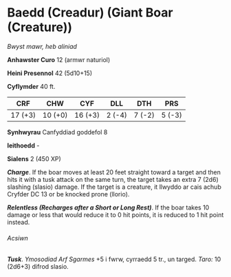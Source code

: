 # Baedd (Creadur) (Giant Boar (Creature))

*Bwyst mawr, heb aliniad*

**Anhawster Curo** 12 (armwr naturiol)

**Heini Presennol** 42 (5d10+15)

**Cyflymder** 40 ft.

| CRF     | CHW     | CYF     | DLL    | DTH    | PRS    |
|---------|---------|---------|--------|--------|--------|
| 17 (+3) | 10 (+0) | 16 (+3) | 2 (-4) | 7 (-2) | 5 (-3) |

**Synhwyrau** Canfyddiad goddefol 8

**Ieithoedd** -

**Sialens** 2 (450 XP)

***Charge***. If the boar moves at least 20 feet straight toward a target and then hits it with a tusk attack on the same turn, the target takes an extra 7 (2d6) slashing (slasio) damage. If the target is a creature, it llwyddo ar cais achub Cryfder DC 13 or be knocked prone (llorio).

***Relentless (Recharges after a Short or Long Rest)***. If the boar takes 10 damage or less that would reduce it to 0 hit points, it is reduced to 1 hit point instead.

###### Acsiwn

***Tusk***. *Ymosodiad Arf Sgarmes* +5 i fwrw, cyrraedd 5 tr., un targed. *Taro:* 10 (2d6+3) difrod slasio.